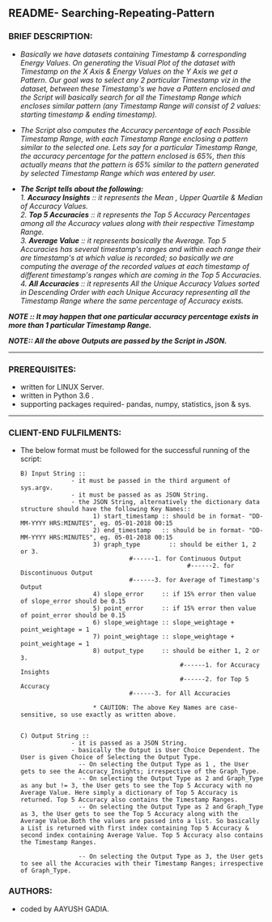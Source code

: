 ## README- Searching-Repeating-Pattern


### **BRIEF DESCRIPTION:**

  -	*Basically we have datasets containing Timestamp & corresponding Energy Values. On generating the Visual Plot of the dataset with Timestamp on the X Axis & Energy Values on the Y Axis we get a Pattern. Our goal was to select any 2 particular Timestamp viz in the dataset, between these Timestamp's we have a Pattern enclosed and the Script will basically search for all the Timestamp Range which encloses similar pattern (any Timestamp Range will consist of 2 values: starting timestamp & ending timestamp).*

  -	*The Script also computes the Accuracy percentage of each Possible Timestamp Range, with each Timestamp Range enclosing a pattern similar to the selected one. Lets say for a particular Timestamp Range, the accuracy percentage for the pattern enclosed is 65%, then this actually means that the pattern is 65% similar to the pattern generated by selected Timestamp Range which was entered by user.*

  -	***The Script tells about the following:***    
		      *1.  **Accuracy Insights** ::  it represents the Mean , Upper Quartile & Median of Accuracy Values.*  
		      *2.  **Top 5 Accuracies**  ::  it represents the Top 5 Accuracy Percentages among all the Accuracy values along with their respective Timestamp Range.*    
		      *3.  **Average Value**     ::  it represents basically the Average. Top 5 Accuracies has several timestamp's ranges and within each range their are timestamp's at which value is recorded; so basically we are computing the average of the recorded values at each timestamp of different timestamp's ranges which are coming in the Top 5 Accuracies.*     
		      *4.  **All Accuracies**    ::  it represents All the Unique Accuracy Values sorted in Descending Order with each Unique Accuracy representing all the Timestamp Range where the same percentage of Accuracy exists.*  
          
 
 ***NOTE :: It may happen that one particular accuracy percentage exists in more than 1 particular Timestamp Range.***  

***NOTE:: All the above Outputs are passed by the Script in JSON.***  


---------------------------------------------------------------------------------------------------------------------------------

### **PREREQUISITES:**


  -	written for LINUX Server.
  - written in  Python 3.6 .
  - supporting packages required- pandas, numpy, statistics, json & sys. 


---------------------------------------------------------------------------------------------------------------------------------


### **CLIENT-END FULFILMENTS:**

  -	The below format must be followed for the successful running of the script:  

		B) Input String ::
					  - it must be passed in the third argument of sys.argv. 
					  - it must be passed as as JSON String.
					  - the JSON String, alternatively the dictionary data structure should have the following Key Names:: 
					  		1) start_timestamp :: should be in format- "DD-MM-YYYY HRS:MINUTES", eg. 05-01-2018 00:15
					  		2) end_timestamp   :: should be in format- "DD-MM-YYYY HRS:MINUTES", eg. 05-01-2018 00:15
					  		3) graph_type	     :: should be either 1, 2 or 3.
                                      #------1. for Continuous Output
                								      #------2. for Discontinuous Output
                                      #------3. for Average of Timestamp's Output 
					  		4) slope_error     :: if 15% error then value of slope_error should be 0.15
					  		5) point_error     :: if 15% error then value of point_error should be 0.15
					  		6) slope_weightage :: slope_weightage + point_weightage = 1
					  		7) point_weightage :: slope_weightage + point_weightage = 1
					  		8) output_type     :: should be either 1, 2 or 3.
                    							    #------1. for Accuracy Insights
                    							    #------2. for Top 5 Accuracy
                                      #------3. for All Accuracies

							* CAUTION: The above Key Names are case-sensitive, so use exactly as written above.


		C) Output String ::
					  - it is passed as a JSON String.
					  - basically the Output is User Choice Dependent. The User is given Choice of Selecting the Output Type. 
					    -- On selecting the Output Type as 1 , the User gets to see the Accuracy_Insights; irrespective of the Graph_Type.
					    -- On selecting the Output Type as 2 and Graph_Type as any but != 3, the User gets to see the Top 5 Accuracy with no Average Value. Here simply a dictionary of Top 5 Accuracy is returned. Top 5 Accuracy also contains the Timestamp Ranges.
					    -- On selecting the Output Type as 2 and Graph_Type as 3, the User gets to see the Top 5 Accuracy along with the Average Value.Both the values are passed into a list. So basically a List is returned with first index containing Top 5 Accuracy & second index containing Average Value. Top 5 Accuracy also contains the Timestamp Ranges.
              
					    -- On selecting the Output Type as 3, the User gets to see all the Accuracies with their Timestamp Ranges; irrespective of Graph_Type.
														

						
### **AUTHORS:**

  -	coded by AAYUSH GADIA.

